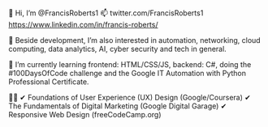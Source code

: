 👋 Hi, I’m @FrancisRoberts1 📫 twitter.com/FrancisRoberts1 https://www.linkedin.com/in/francis-roberts/

👀 Beside development, I’m also interested in automation, networking, cloud computing, data analytics, AI, cyber security and tech in general.

🌱 I’m currently learning frontend: HTML/CSS/JS, backend: C#, doing the #100DaysOfCode challenge and the Google IT Automation with Python Professional Certificate.

👨‍🎓
✔ Foundations of User Experience (UX) Design (Google/Coursera)
✔ The Fundamentals of Digital Marketing (Google Digital Garage)
✔ Responsive Web Design (freeCodeCamp.org)

<!---
RobertsFR/RobertsFR is a ✨ special ✨ repository because its `README.md` (this file) appears on your GitHub profile.
You can click the Preview link to take a look at your changes.
--->
